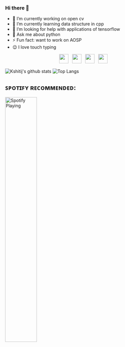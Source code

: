 ### Hi there 👋

- 🔭 I’m currently working on open cv
- 🌱 I’m currently learning data structure in cpp
- 🤔 I’m looking for help with applications of tensorflow
- 💬 Ask me about python
- ⚡ Fun fact: want to work on AOSP
- :wink: I love touch typing


<p align='center'>
<a href="https://www.linkedin.com/in/pratik-phadtare-66651518b/"><img height="30" src="https://github.com/singhkshitij/singhkshitij/blob/master/linkedin.png?raw=true"></a>&nbsp;&nbsp;
<a href="https://twitter.com/PratikPhadtare9"><img height="30" src="https://github.com/singhkshitij/singhkshitij/blob/master/twitter.png?raw=true"></a>&nbsp;&nbsp;
<a href="https://www.instagram.com/_pratik_8932/"><img height="30" src="https://github.com/singhkshitij/singhkshitij/blob/master/instagram.png?raw=true"></a>&nbsp;&nbsp;
<a href="mailto:pratikphadtare109@gmail.com"><img height="30" src="https://github.com/singhkshitij/singhkshitij/blob/master/mail.png?raw=true"></a>
</p>


![Kshitij's github stats](https://github-readme-stats.vercel.app/api?username=Pratik282001&hide=contribs,prs&show_icons=true&hide_border=true&title_color=000)
![Top Langs](https://github-readme-stats.vercel.app/api/top-langs/?username=Pratik282001&layout=compact&hide_border=true)

## ꜱᴘᴏᴛɪꜰʏ ʀᴇᴄᴏᴍᴍᴇɴᴅᴇᴅ:
[<img src="https://now-playing-codestackr.vercel.app/api/spotify-playing" alt="Spotify Playing" width=45%/>](https://github.com/hash-bash)
